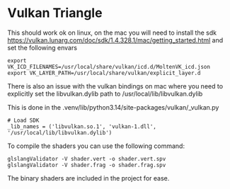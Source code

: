 # Vulkan Triangle

This should work ok on linux, on the mac you will need to install the sdk https://vulkan.lunarg.com/doc/sdk/1.4.328.1/mac/getting_started.html and set the following envars

```
export VK_ICD_FILENAMES=/usr/local/share/vulkan/icd.d/MoltenVK_icd.json
export VK_LAYER_PATH=/usr/local/share/vulkan/explicit_layer.d
```

There is also an issue with the vulkan bindings on mac where you need to explicitly set the libvulkan.dylib path to /usr/local/lib/libvulkan.dylib

This is done in the .venv/lib/python3.14/site-packages/vulkan/_vulkan.py

```
# Load SDK
_lib_names = ('libvulkan.so.1', 'vulkan-1.dll', '/usr/local/lib/libvulkan.dylib')
```

To compile the shaders you can use the following command:

```
glslangValidator -V shader.vert -o shader.vert.spv
glslangValidator -V shader.frag -o shader.frag.spv
```

The binary shaders are included in the project for ease.
